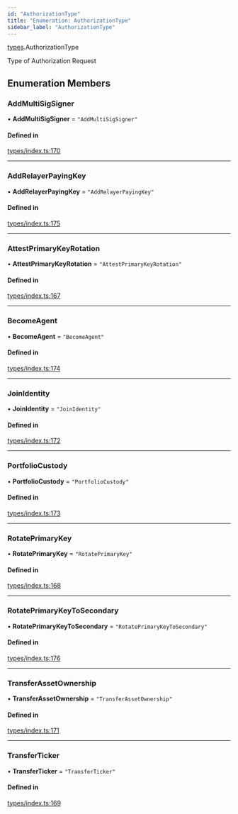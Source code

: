 ```yaml
---
id: "AuthorizationType"
title: "Enumeration: AuthorizationType"
sidebar_label: "AuthorizationType"
---
```


[types](../../../modules/Types/Types.md).AuthorizationType

Type of Authorization Request

## Enumeration Members

### AddMultiSigSigner

• **AddMultiSigSigner** = ``"AddMultiSigSigner"``

#### Defined in

[types/index.ts:170](https://github.com/F-OBrien/polymesh-sdk/blob/012f1745/src/types/index.ts#L170)

___

### AddRelayerPayingKey

• **AddRelayerPayingKey** = ``"AddRelayerPayingKey"``

#### Defined in

[types/index.ts:175](https://github.com/F-OBrien/polymesh-sdk/blob/012f1745/src/types/index.ts#L175)

___

### AttestPrimaryKeyRotation

• **AttestPrimaryKeyRotation** = ``"AttestPrimaryKeyRotation"``

#### Defined in

[types/index.ts:167](https://github.com/F-OBrien/polymesh-sdk/blob/012f1745/src/types/index.ts#L167)

___

### BecomeAgent

• **BecomeAgent** = ``"BecomeAgent"``

#### Defined in

[types/index.ts:174](https://github.com/F-OBrien/polymesh-sdk/blob/012f1745/src/types/index.ts#L174)

___

### JoinIdentity

• **JoinIdentity** = ``"JoinIdentity"``

#### Defined in

[types/index.ts:172](https://github.com/F-OBrien/polymesh-sdk/blob/012f1745/src/types/index.ts#L172)

___

### PortfolioCustody

• **PortfolioCustody** = ``"PortfolioCustody"``

#### Defined in

[types/index.ts:173](https://github.com/F-OBrien/polymesh-sdk/blob/012f1745/src/types/index.ts#L173)

___

### RotatePrimaryKey

• **RotatePrimaryKey** = ``"RotatePrimaryKey"``

#### Defined in

[types/index.ts:168](https://github.com/F-OBrien/polymesh-sdk/blob/012f1745/src/types/index.ts#L168)

___

### RotatePrimaryKeyToSecondary

• **RotatePrimaryKeyToSecondary** = ``"RotatePrimaryKeyToSecondary"``

#### Defined in

[types/index.ts:176](https://github.com/F-OBrien/polymesh-sdk/blob/012f1745/src/types/index.ts#L176)

___

### TransferAssetOwnership

• **TransferAssetOwnership** = ``"TransferAssetOwnership"``

#### Defined in

[types/index.ts:171](https://github.com/F-OBrien/polymesh-sdk/blob/012f1745/src/types/index.ts#L171)

___

### TransferTicker

• **TransferTicker** = ``"TransferTicker"``

#### Defined in

[types/index.ts:169](https://github.com/F-OBrien/polymesh-sdk/blob/012f1745/src/types/index.ts#L169)
